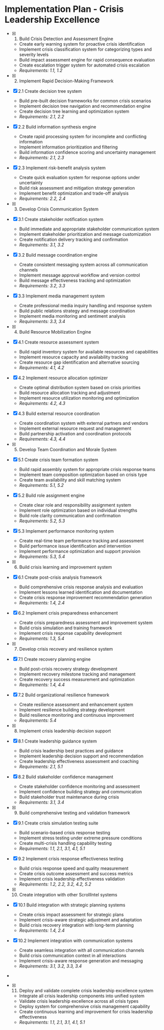 # Implementation Plan - Crisis Leadership Excellence

- [x] 1. Build Crisis Detection and Assessment Engine





  - Create early warning system for proactive crisis identification
  - Implement crisis classification system for categorizing types and severity levels
  - Build impact assessment engine for rapid consequence evaluation
  - Create escalation trigger system for automated crisis escalation
  - _Requirements: 1.1, 1.2_

- [x] 2. Implement Rapid Decision-Making Framework






- [x] 2.1 Create decision tree system


  - Build pre-built decision frameworks for common crisis scenarios
  - Implement decision tree navigation and recommendation engine
  - Create decision tree learning and optimization system
  - _Requirements: 2.1, 2.2_



- [x] 2.2 Build information synthesis engine



  - Create rapid processing system for incomplete and conflicting information
  - Implement information prioritization and filtering
  - Build information confidence scoring and uncertainty management
  - _Requirements: 2.1, 2.3_

- [x] 2.3 Implement risk-benefit analysis system



  - Create quick evaluation system for response options under uncertainty
  - Build risk assessment and mitigation strategy generation
  - Implement benefit optimization and trade-off analysis
  - _Requirements: 2.2, 2.4_

- [x] 3. Develop Crisis Communication System






- [x] 3.1 Create stakeholder notification system


  - Build immediate and appropriate stakeholder communication system
  - Implement stakeholder prioritization and message customization
  - Create notification delivery tracking and confirmation
  - _Requirements: 3.1, 3.2_

- [x] 3.2 Build message coordination engine


  - Create consistent messaging system across all communication channels
  - Implement message approval workflow and version control
  - Build message effectiveness tracking and optimization
  - _Requirements: 3.2, 3.3_

- [x] 3.3 Implement media management system






  - Create professional media inquiry handling and response system
  - Build public relations strategy and message coordination
  - Implement media monitoring and sentiment analysis
  - _Requirements: 3.3, 3.4_

- [x] 4. Build Resource Mobilization Engine




- [x] 4.1 Create resource assessment system


  - Build rapid inventory system for available resources and capabilities
  - Implement resource capacity and availability tracking
  - Create resource gap identification and alternative sourcing
  - _Requirements: 4.1, 4.2_

- [x] 4.2 Implement resource allocation optimizer


  - Create optimal distribution system based on crisis priorities
  - Build resource allocation tracking and adjustment
  - Implement resource utilization monitoring and optimization
  - _Requirements: 4.2, 4.3_

- [x] 4.3 Build external resource coordination


  - Create coordination system with external partners and vendors
  - Implement external resource request and management
  - Build partnership activation and coordination protocols
  - _Requirements: 4.3, 4.4_

- [x] 5. Develop Team Coordination and Morale System





- [x] 5.1 Create crisis team formation system


  - Build rapid assembly system for appropriate crisis response teams
  - Implement team composition optimization based on crisis type
  - Create team availability and skill matching system
  - _Requirements: 5.1, 5.2_

- [x] 5.2 Build role assignment engine





  - Create clear role and responsibility assignment system
  - Implement role optimization based on individual strengths
  - Build role clarity communication and confirmation
  - _Requirements: 5.2, 5.3_

- [x] 5.3 Implement performance monitoring system




  - Create real-time team performance tracking and assessment
  - Build performance issue identification and intervention
  - Implement performance optimization and support provision
  - _Requirements: 5.3, 5.4_

- [x] 6. Build crisis learning and improvement system



- [x] 6.1 Create post-crisis analysis framework


  - Build comprehensive crisis response analysis and evaluation
  - Implement lessons learned identification and documentation
  - Create crisis response improvement recommendation generation
  - _Requirements: 1.4, 2.4_

- [x] 6.2 Implement crisis preparedness enhancement


  - Create crisis preparedness assessment and improvement system
  - Build crisis simulation and training framework
  - Implement crisis response capability development
  - _Requirements: 1.3, 5.4_

- [x] 7. Develop crisis recovery and resilience system





- [x] 7.1 Create recovery planning engine


  - Build post-crisis recovery strategy development
  - Implement recovery milestone tracking and management
  - Create recovery success measurement and optimization
  - _Requirements: 1.4, 4.4_

- [x] 7.2 Build organizational resilience framework




  - Create resilience assessment and enhancement system
  - Implement resilience building strategy development
  - Build resilience monitoring and continuous improvement
  - _Requirements: 5.4_

- [x] 8. Implement crisis leadership decision support










- [x] 8.1 Create leadership guidance system


  - Build crisis leadership best practices and guidance
  - Implement leadership decision support and recommendation
  - Create leadership effectiveness assessment and coaching
  - _Requirements: 2.1, 5.1_


- [x] 8.2 Build stakeholder confidence management




  - Create stakeholder confidence monitoring and assessment
  - Implement confidence building strategy and communication
  - Build stakeholder trust maintenance during crisis
  - _Requirements: 3.1, 3.4_

- [x] 9. Build comprehensive testing and validation framework







- [x] 9.1 Create crisis simulation testing suite



  - Build scenario-based crisis response testing
  - Implement stress testing under extreme pressure conditions
  - Create multi-crisis handling capability testing
  - _Requirements: 1.1, 2.1, 3.1, 4.1, 5.1_

- [x] 9.2 Implement crisis response effectiveness testing







  - Build crisis response speed and quality measurement
  - Create crisis outcome assessment and success metrics
  - Implement crisis leadership effectiveness validation
  - _Requirements: 1.2, 2.2, 3.2, 4.2, 5.2_

- [x] 10. Create integration with other ScrollIntel systems













- [x] 10.1 Build integration with strategic planning systems


  - Create crisis impact assessment for strategic plans
  - Implement crisis-aware strategic adjustment and adaptation
  - Build crisis recovery integration with long-term planning
  - _Requirements: 1.4, 2.4_

- [x] 10.2 Implement integration with communication systems






  - Create seamless integration with all communication channels
  - Build crisis communication context in all interactions
  - Implement crisis-aware response generation and messaging
  - _Requirements: 3.1, 3.2, 3.3, 3.4_
-

- [x] 11. Deploy and validate complete crisis leadership excellence system













  - Integrate all crisis leadership components into unified system
  - Validate crisis leadership excellence across all crisis types
  - Deploy system for comprehensive crisis management capability
  - Create continuous learning and improvement for crisis leadership effectiveness
  - _Requirements: 1.1, 2.1, 3.1, 4.1, 5.1_